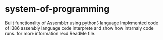 # system-of-programming
Built functionality of Assembler using python3 language
Implemented code of i386 assembly language code interprete and show how internaly code runs.
for more information read ReadMe file.
